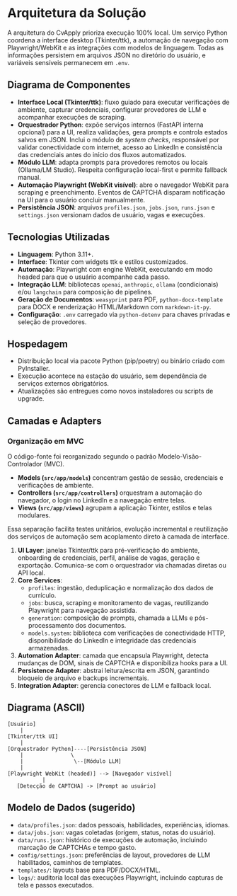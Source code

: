 # Arquitetura da Solução

A arquitetura do CvApply prioriza execução 100% local. Um serviço Python coordena a interface desktop (Tkinter/ttk), a automação de navegação com Playwright/WebKit e as integrações com modelos de linguagem. Todas as informações persistem em arquivos JSON no diretório do usuário, e variáveis sensíveis permanecem em `.env`.

## Diagrama de Componentes

- **Interface Local (Tkinter/ttk)**: fluxo guiado para executar verificações de ambiente, capturar credenciais, configurar provedores de LLM e acompanhar execuções de scraping.
- **Orquestrador Python**: expõe serviços internos (FastAPI interna opcional) para a UI, realiza validações, gera prompts e controla estados salvos em JSON. Inclui o módulo de _system checks_, responsável por validar conectividade com internet, acesso ao LinkedIn e consistência das credenciais antes do início dos fluxos automatizados.
- **Módulo LLM**: adapta prompts para provedores remotos ou locais (Ollama/LM Studio). Respeita configuração local-first e permite fallback manual.
- **Automação Playwright (WebKit visível)**: abre o navegador WebKit para scraping e preenchimento. Eventos de CAPTCHA disparam notificação na UI para o usuário concluir manualmente.
- **Persistência JSON**: arquivos `profiles.json`, `jobs.json`, `runs.json` e `settings.json` versionam dados de usuário, vagas e execuções.

## Tecnologias Utilizadas

- **Linguagem**: Python 3.11+.
- **Interface**: Tkinter com widgets ttk e estilos customizados.
- **Automação**: Playwright com engine WebKit, executando em modo headed para que o usuário acompanhe cada passo.
- **Integração LLM**: bibliotecas `openai`, `anthropic`, `ollama` (condicionais) e/ou `langchain` para composição de pipelines.
- **Geração de Documentos**: `weasyprint` para PDF, `python-docx-template` para DOCX e renderização HTML/Markdown com `markdown-it-py`.
- **Configuração**: `.env` carregado via `python-dotenv` para chaves privadas e seleção de provedores.

## Hospedagem

- Distribuição local via pacote Python (pip/poetry) ou binário criado com PyInstaller.
- Execução acontece na estação do usuário, sem dependência de serviços externos obrigatórios.
- Atualizações são entregues como novos instaladores ou scripts de upgrade.

## Camadas e Adapters

### Organização em MVC

O código-fonte foi reorganizado segundo o padrão Modelo-Visão-Controlador (MVC).
- **Models (`src/app/models`)** concentram gestão de sessão, credenciais e verificações de ambiente.
- **Controllers (`src/app/controllers`)** orquestram a automação do navegador, o login no LinkedIn e a navegação entre telas.
- **Views (`src/app/views`)** agrupam a aplicação Tkinter, estilos e telas modulares.

Essa separação facilita testes unitários, evolução incremental e reutilização dos serviços de automação sem acoplamento direto à camada de interface.

1. **UI Layer**: janelas Tkinter/ttk para pré-verificação do ambiente, onboarding de credenciais, perfil, análise de vagas, geração e exportação. Comunica-se com o orquestrador via chamadas diretas ou API local.
2. **Core Services**:
   - `profiles`: ingestão, deduplicação e normalização dos dados de currículo.
   - `jobs`: busca, scraping e monitoramento de vagas, reutilizando Playwright para navegação assistida.
   - `generation`: composição de prompts, chamada a LLMs e pós-processamento dos documentos.
   - `models.system`: biblioteca com verificações de conectividade HTTP, disponibilidade do LinkedIn e integridade das credenciais armazenadas.
3. **Automation Adapter**: camada que encapsula Playwright, detecta mudanças de DOM, sinais de CAPTCHA e disponibiliza hooks para a UI.
4. **Persistence Adapter**: abstrai leitura/escrita em JSON, garantindo bloqueio de arquivo e backups incrementais.
5. **Integration Adapter**: gerencia conectores de LLM e fallback local.

## Diagrama (ASCII)

```
[Usuário]
    |
[Tkinter/ttk UI]
    |
[Orquestrador Python]----[Persistência JSON]
    |               \
    |                \--[Módulo LLM]
    |
[Playwright WebKit (headed)] --> [Navegador visível]
           |
   [Detecção de CAPTCHA] -> [Prompt ao usuário]
```

## Modelo de Dados (sugerido)

- `data/profiles.json`: dados pessoais, habilidades, experiências, idiomas.
- `data/jobs.json`: vagas coletadas (origem, status, notas do usuário).
- `data/runs.json`: histórico de execuções de automação, incluindo marcação de CAPTCHAs e tempo gasto.
- `config/settings.json`: preferências de layout, provedores de LLM habilitados, caminhos de templates.
- `templates/`: layouts base para PDF/DOCX/HTML.
- `logs/`: auditoria local das execuções Playwright, incluindo capturas de tela e passos executados.
